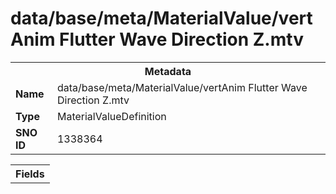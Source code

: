 <h1>data/base/meta/MaterialValue/vertAnim Flutter Wave Direction Z.mtv</h1><table><tr><th colspan="100%">Metadata</th></tr><tr><td><b>Name</b></td><td>data/base/meta/MaterialValue/vertAnim Flutter Wave Direction Z.mtv</td></tr><tr><td><b>Type</b></td><td>MaterialValueDefinition</td></tr><tr><td><b>SNO ID</b></td><td>1338364</td></tr></table>

<table><tr><th colspan="100%">Fields</th></tr></table>

